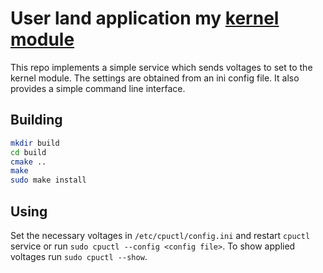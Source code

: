 # User land application my [kernel module](https://github.com/L0czek/cpuctl_drv)
This repo implements a simple service which sends voltages to set to the kernel module. The settings are obtained from an ini config file. It also provides a simple command line interface.

## Building
```sh
mkdir build
cd build
cmake ..
make
sudo make install
```

## Using
Set the necessary voltages in `/etc/cpuctl/config.ini` and restart `cpuctl` service or run `sudo cpuctl --config <config file>`. To show applied voltages run `sudo cpuctl --show`.
